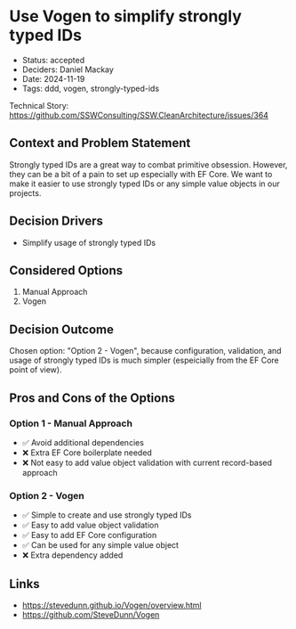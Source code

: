 # Use Vogen to simplify strongly typed IDs

- Status: accepted
- Deciders: Daniel Mackay
- Date: 2024-11-19
- Tags: ddd, vogen, strongly-typed-ids

Technical Story: https://github.com/SSWConsulting/SSW.CleanArchitecture/issues/364

## Context and Problem Statement

Strongly typed IDs are a great way to combat primitive obsession. However, they can be a bit of a pain to set up especially with EF Core. We want to make it easier to use strongly typed IDs or any simple value objects in our projects.

## Decision Drivers <!-- optional -->

- Simplify usage of strongly typed IDs

## Considered Options

1. Manual Approach
2. Vogen

## Decision Outcome

Chosen option: "Option 2 - Vogen", because configuration, validation, and usage of strongly typed IDs is much simpler (espeicially from the EF Core point of view).

## Pros and Cons of the Options <!-- optional -->

### Option 1 - Manual Approach

- ✅ Avoid additional dependencies
- ❌ Extra EF Core boilerplate needed
- ❌ Not easy to add value object validation with current record-based approach

### Option 2 - Vogen

- ✅ Simple to create and use strongly typed IDs
- ✅ Easy to add value object validation
- ✅ Easy to add EF Core configuration
- ✅ Can be used for any simple value object
- ❌ Extra dependency added

## Links

- https://stevedunn.github.io/Vogen/overview.html
- https://github.com/SteveDunn/Vogen
